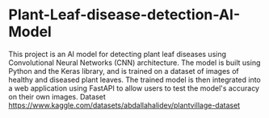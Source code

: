 # Plant-Leaf-disease-detection-AI-Model
This project is an AI model for detecting plant leaf diseases using Convolutional Neural Networks (CNN) architecture. The model is built using Python and the Keras library, and is trained on a dataset of images of healthy and diseased plant leaves. The trained model is then integrated into a web application using FastAPI to allow users to test the model's accuracy on their own images.
Dataset
https://www.kaggle.com/datasets/abdallahalidev/plantvillage-dataset
